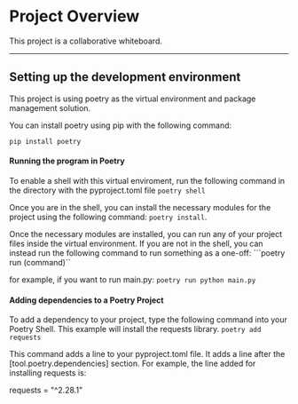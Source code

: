 # Project Overview
This project is a collaborative whiteboard.

---
## Setting up the development environment

This project is using poetry as the virtual environment and package management solution.

You can install poetry using pip with the following command:

```pip install poetry```

#### Running the program in Poetry
To enable a shell with this virtual enviroment, run the following command in the directory with the pyproject.toml file ``poetry shell``

Once you are in the shell, you can install the necessary modules for the project using the following command: ```poetry install```.

Once the necessary modules are installed, you can run any of your project files inside the virtual environment. If you are not in the shell, you can instead run the following command to run something as a one-off: ```poetry run (command)``

for example, if you want to run main.py: ``poetry run python main.py``

#### Adding dependencies to a Poetry Project

To add a dependency to your project, type the following command into your Poetry Shell. This example will install the requests library. 
``poetry add requests``

This command adds a line to your pyproject.toml file. It adds a line after the [tool.poetry.dependencies] section. For example, the line added for installing requests is: 

requests = "^2.28.1"